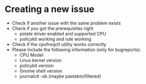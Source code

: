 # Creating a new issue

* Check if another issue with the same problem exists
* Check if you got the prerequisites right
  * pstate driver enabled and supported CPU
  * policykit working and rule working
* Check if the cpufreqctl utility works correctly
* Please include the following information (only for bugreports):
  * CPU Model
  * Linux kernel version
  * policykit version
  * Gnome shell version
  * journalctl -xb (maybe pastebin/filtered)

